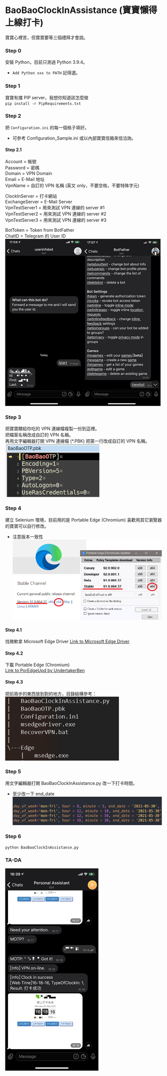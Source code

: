 # BaoBaoClockInAssistance (寶寶懶得上線打卡)
寶寶心裡苦，但寶寶要等三個禮拜才會說。  
  
### Step 0
安裝 Python，目前只測過 Python 3.9.4。  
* `Add Python xxx to PATH` 記得選。  
  
### Step 1
寶寶有擋 PIP server，我想你知道該怎麼做  
`pip install -r PipRequirements.txt`  
  
### Step 2
把 `Configuration.ini` 的每一個格子填好。  
* 可參考 Configuration_Sample.ini 或以內部寶寶信箱來信洽詢。  
  
#### Step 2.1
Account  = 帳號  
Password = 密碼  
Domain   = VPN Domain  
Email    = E-Mail 地址  
VpnName  = 自訂的 VPN 名稱 (英文 only，不要空格，不要特殊字元)  
  
ClockInServer  = 打卡網站  
ExchangeServer = E-Mail Server  
VpnTestServer1 = 用來測試 VPN 連線的 server #1  
VpnTestServer2 = 用來測試 VPN 連線的 server #2  
VpnTestServer3 = 用來測試 VPN 連線的 server #3  
  
BotToken = Token from BotFather  
ChatID   = Telegram 的 User ID  
![image](https://github.com/WilbertHsu/BaoBaoClockInAssistance/blob/main/img/TelegramBotAndId.png)  
  
### Step 3
把寶寶餵給你吃的 VPN 連線檔複製一份到這裡。  
把檔案名稱改成自訂的 VPN 名稱。  
再用文字編輯器打開 VPN 連線檔 (*.PBK) 把第一行改成自訂的 VPN 名稱。  
![image](https://github.com/WilbertHsu/BaoBaoClockInAssistance/blob/main/img/ChangePkbName.png)  
  
### Step 4
建立 Selenium 環境，目前用的是 Portable Edge (Chromium) 喜歡用其它瀏覽器的寶寶可以自行修改。  
* 注意版本一致性  
![image](https://github.com/WilbertHsu/BaoBaoClockInAssistance/blob/main/img/SetupSelenium.png)  
  
#### Step 4.1
找微軟拿 Microsoft Edge Driver
[Link to Microsoft Edge Driver](https://developer.microsoft.com/en-us/microsoft-edge/tools/webdriver/)  
  
#### Step 4.2
下載 Portable Edge (Chromium)  
[Link to PorEdgeUpd by UndertakerBen](https://github.com/UndertakerBen/PorEdgeUpd/releases)  
  
#### Step 4.3
把前兩步的東西放到對的地方，目錄結構參考：  
![image](https://github.com/WilbertHsu/BaoBaoClockInAssistance/blob/main/img/FolderStruct.png)  


### Step 5
用文字編輯器打開 BaoBaoClockInAssistance.py 改一下打卡時間。  
* 至少改一下 end_date  
![image](https://github.com/WilbertHsu/BaoBaoClockInAssistance/blob/main/img/ChnageClockInSchedule.png)  
  
### Step 6
`python BaoBaoClockInAssistance.py`  
  
### TA-DA
![image](https://github.com/WilbertHsu/BaoBaoClockInAssistance/blob/main/img/TelegramClockInResult.jpg)  
